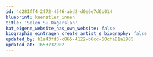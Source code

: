 ```yaml
---
id: 4d281ff4-2f72-4546-abd2-d0e6e7d6b014
blueprint: kuenstler_innen
title: 'Selen Su Daģarslan'
hat_eigene_website_has_own_website: false
biographie_eintragen_create_artist_s_biography: false
updated_by: b1a43fd3-c865-4122-b6cc-50cfa81a1985
updated_at: 1653732902
---
```

